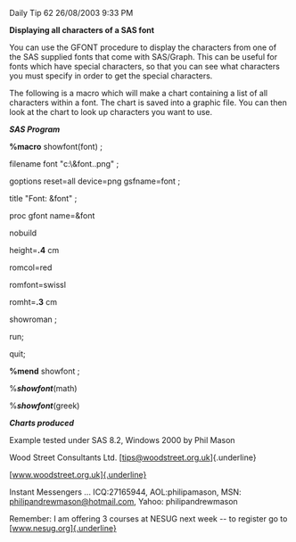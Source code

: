 Daily Tip 62 26/08/2003 9:33 PM

**Displaying all characters of a SAS font**

You can use the GFONT procedure to display the characters from one of
the SAS supplied fonts that come with SAS/Graph. This can be useful for
fonts which have special characters, so that you can see what characters
you must specify in order to get the special characters.

The following is a macro which will make a chart containing a list of
all characters within a font. The chart is saved into a graphic file.
You can then look at the chart to look up characters you want to use.

***SAS Program***

**%macro** showfont(font) ;

filename font \"c:\\&font..png\" ;

goptions reset=all device=png gsfname=font ;

title \"Font: &font\" ;

proc gfont name=&font

nobuild

height=**.4** cm

romcol=red

romfont=swissl

romht=**.3** cm

showroman ;

run;

quit;

**%mend** showfont ;

\%***showfont***(math)

\%***showfont***(greek)

***Charts produced***

Example tested under SAS 8.2, Windows 2000 by Phil Mason

Wood Street Consultants Ltd. [tips@woodstreet.org.uk]{.underline}

[www.woodstreet.org.uk]{.underline}

Instant Messengers ... ICQ:27165944, AOL:philipamason, MSN:
philipandrewmason@hotmail.com, Yahoo: philipandrewmason

Remember: I am offering 3 courses at NESUG next week -- to register go
to [www.nesug.org]{.underline}
